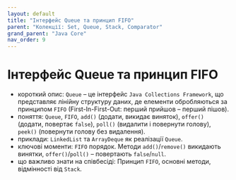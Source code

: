 ```yaml
---
layout: default
title: "Інтерфейс Queue та принцип FIFO"
parent: "Колекції: Set, Queue, Stack, Comparator"
grand_parent: "Java Core"
nav_order: 9
---
```


# Інтерфейс Queue та принцип FIFO

*   короткий опис: `Queue` – це інтерфейс `Java Collections Framework`, що представляє лінійну структуру даних, де елементи обробляються за принципом `FIFO` (First-In-First-Out: перший прийшов – перший пішов).
*   поняття: `Queue`, `FIFO`, `add()` (додати, викидає виняток), `offer()` (додати, повертає `false`), `poll()` (видалити і повернути голову), `peek()` (повернути голову без видалення).
*   приклади: `LinkedList` та `ArrayDeque` як реалізації `Queue`.
*   ключові моменти: `FIFO` порядок. Методи `add()`/`remove()` викидають винятки, `offer()`/`poll()` – повертають `false`/`null`.
*   що важливо знати на співбесіді: Принцип `FIFO`, основні методи, відмінності від `Stack`.
